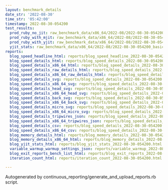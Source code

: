 ```yaml
---
layout: benchmark_details
date_str: '2022-08-30'
time_str: '05:42:00'
timestamp: 2022-08-30-054200
test_results:
  prod_ruby_no_jit: raw_benchmark_data/x86_64/2022-08/2022-08-30-054200_basic_benchmark_prod_ruby_no_jit.json
  prod_ruby_with_mjit: raw_benchmark_data/x86_64/2022-08/2022-08-30-054200_basic_benchmark_prod_ruby_with_mjit.json
  prod_ruby_with_yjit: raw_benchmark_data/x86_64/2022-08/2022-08-30-054200_basic_benchmark_prod_ruby_with_yjit.json
  yjit_stats: raw_benchmark_data/x86_64/2022-08/2022-08-30-054200_basic_benchmark_yjit_stats.json
reports:
  blog_speed_headline_html: reports/blog_speed_headline_2022-08-30-054200.html
  blog_speed_details_html: reports/blog_speed_details_2022-08-30-054200.html
  blog_speed_details_x86_64_html: reports/blog_speed_details_2022-08-30-054200.x86_64.html
  blog_speed_details_raw_details_html: reports/blog_speed_details_2022-08-30-054200.raw_details.html
  blog_speed_details_x86_64_raw_details_html: reports/blog_speed_details_2022-08-30-054200.x86_64.raw_details.html
  blog_speed_details_svg: reports/blog_speed_details_2022-08-30-054200.svg
  blog_speed_details_x86_64_svg: reports/blog_speed_details_2022-08-30-054200.x86_64.svg
  blog_speed_details_head_svg: reports/blog_speed_details_2022-08-30-054200.head.svg
  blog_speed_details_x86_64_head_svg: reports/blog_speed_details_2022-08-30-054200.x86_64.head.svg
  blog_speed_details_back_svg: reports/blog_speed_details_2022-08-30-054200.back.svg
  blog_speed_details_x86_64_back_svg: reports/blog_speed_details_2022-08-30-054200.x86_64.back.svg
  blog_speed_details_micro_svg: reports/blog_speed_details_2022-08-30-054200.micro.svg
  blog_speed_details_x86_64_micro_svg: reports/blog_speed_details_2022-08-30-054200.x86_64.micro.svg
  blog_speed_details_tripwires_json: reports/blog_speed_details_2022-08-30-054200.tripwires.json
  blog_speed_details_x86_64_tripwires_json: reports/blog_speed_details_2022-08-30-054200.x86_64.tripwires.json
  blog_speed_details_csv: reports/blog_speed_details_2022-08-30-054200.csv
  blog_speed_details_x86_64_csv: reports/blog_speed_details_2022-08-30-054200.x86_64.csv
  blog_memory_details_html: reports/blog_memory_details_2022-08-30-054200.html
  blog_memory_details_x86_64_html: reports/blog_memory_details_2022-08-30-054200.x86_64.html
  blog_yjit_stats_html: reports/blog_yjit_stats_2022-08-30-054200.html
  variable_warmup_warmup_settings_json: reports/variable_warmup_2022-08-30-054200.warmup_settings.json
  blog_exit_reports_bench_list_html: reports/blog_exit_reports_2022-08-30-054200.bench_list.html
  iteration_count_html: reports/iteration_count_2022-08-30-054200.html

---
```

Autogenerated by continuous_reporting/generate_and_upload_reports.rb script.
